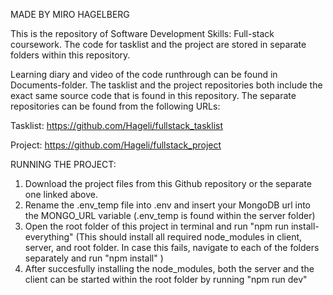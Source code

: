 MADE BY MIRO HAGELBERG

This is the repository of Software Development Skills: Full-stack coursework. The code for tasklist and the project are stored in separate folders within this repository.

Learning diary and video of the code runthrough can be found in Documents-folder. The tasklist and the project repositories both include the exact same source code that is found in this repository. The separate repositories can be found from the following URLs:

Tasklist: https://github.com/Hageli/fullstack_tasklist

Project: https://github.com/Hageli/fullstack_project

RUNNING THE PROJECT:

1. Download the project files from this Github repository or the separate one linked above.
2. Rename the .env_temp file into .env and insert your MongoDB url into the MONGO_URL variable (.env_temp is found within the server folder)
3. Open the root folder of this project in terminal and run "npm run install-everything" (This should install all required node_modules in client, server, and root folder. In case this fails, navigate to each of the folders separately and run "npm install" )
4. After succesfully installing the node_modules, both the server and the client can be started within the root folder by running "npm run dev"
